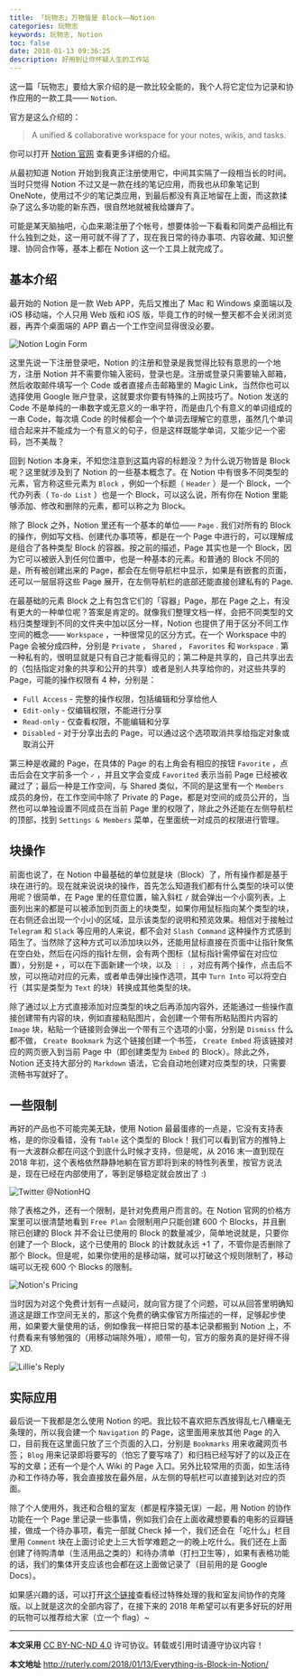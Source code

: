 ```yaml
---
title: 「玩物志」万物皆是 Block——Notion
categories: 玩物志
keywords: 玩物志, Notion
toc: false
date: 2018-01-13 09:36:25
description: 好用到让你怀疑人生的工作站
---
```


这一篇「玩物志」要给大家介绍的是一款比较全能的，我个人将它定位为记录和协作应用的一款工具—— `Notion`. 

官方是这么介绍的：

> A unified & collaborative workspace for your notes, wikis, and tasks.

你可以打开 [Notion 官网](https://www.notion.so/?r=113f256d2c7448b4a5a9e1ee78e40e8c) 查看更多详细的介绍。

从最初知道 Notion 开始到我真正注册使用它，中间其实隔了一段相当长的时间。当时只觉得 Notion 不过又是一款在线的笔记应用，而我也从印象笔记到 OneNote，使用过不少的笔记类应用，到最后都没有真正地留在上面，而这款揉杂了这么多功能的新东西，很自然地就被我给嫌弃了。

可能是某天脑抽吧，心血来潮注册了个帐号，想要体验一下看看和同类产品相比有什么独到之处，这一用可就不得了了，现在我日常的待办事项、内容收藏、知识整理、协同合作等，基本上都在 Notion 这一个工具上就完成了。

## 基本介绍

最开始的 Notion 是一款 Web APP，先后又推出了 Mac 和 Windows 桌面端以及 iOS 移动端，个人只用 Web 版和 iOS 版，毕竟工作的时候一整天都不会关闭浏览器，再弄个桌面端的 APP 霸占一个工作空间显得很没必要。

![Notion Login Form](https://static.notion-static.com/ce5a7745-eb9d-4f0c-872d-94b24689431f/Untitled)

这里先说一下注册登录吧，Notion 的注册和登录是我觉得比较有意思的一个地方，注册 Notion 并不需要你输入密码，登录也是。注册或登录只需要输入邮箱，然后收取邮件填写一个 Code 或者直接点击邮箱里的 Magic Link，当然你也可以选择使用 Google 账户登录，这就要求你要有特殊的上网技巧了。Notion 发送的 Code 不是单纯的一串数字或无意义的一串字符，而是由几个有意义的单词组成的一串 Code，每次填 Code 的时候都会一个个单词去理解它的意思，虽然几个单词组合起来并不能成为一个有意义的句子，但是这样既能学单词，又能少记一个密码，岂不美哉？

回到 Notion 本身来，不知您注意到这篇内容的标题没？为什么说万物皆是 Block 呢？这里就涉及到了 Notion 的一些基本概念了。在 Notion 中有很多不同类型的元素，官方称这些元素为 `Block` ，例如一个标题（ `Header` ）是一个 Block，一个代办列表（ `To-do List` ）也是一个 Block，可以这么说，所有你在 Notion 里能够添加、修改和删除的元素，都可以称之为 Block。

除了 Block 之外，Notion 里还有一个基本的单位—— `Page` . 我们对所有的 Block 的操作，例如写文档、创建代办事项等，都是在一个 Page 中进行的，可以理解成是组合了各种类型 Block 的容器。按之前的描述，Page 其实也是一个 Block，因为它可以被嵌入到任何位置中，也是一种基本的元素。和普通的 Block 不同的是，所有被创建出来的 Page，都会在左侧导航栏中显示，如果是有嵌套的页面，还可以一层层将这些 Page 展开，在左侧导航栏的底部还能直接创建私有的 Page.

在最基础的元素 Block 之上有包含它们的「容器」Page，那在 Page 之上，有没有更大的一种单位呢？答案是肯定的。就像我们整理文档一样，会把不同类型的文档归类整理到不同的文件夹中加以区分一样，Notion 也提供了用于区分不同工作空间的概念—— `Workspace` ，一种很常见的区分方式。在一个 Workspace 中的 Page 会被分成四种，分别是 `Private` ， `Shared` ， `Favorites` 和 `Workspace` . 第一种私有的，很明显就是只有自己才能看得见的；第二种是共享的，自己共享出去的（包括指定对象的共享和公开的共享）或者是别人共享给你的，对这些共享的 Page，可能的操作权限有 4 种，分别是：

- `Full Access` - 完整的操作权限，包括编辑和分享给他人
- `Edit-only` - 仅编辑权限，不能进行分享
- `Read-only` - 仅查看权限，不能编辑和分享
- `Disabled` - 对于分享出去的 Page，可以通过这个选项取消共享给指定对象或取消公开

第三种是收藏的 Page，在具体的 Page 的右上角会有相应的按钮 `Favorite` ，点击后会在文字前多一个 `✓` ，并且文字会变成 `Favorited` 表示当前 Page 已经被收藏过了；最后一种是工作空间，与 Shared 类似，不同的是这里有一个 `Members` 成员的身份，在工作空间中除了 Private 的 Page，都是对空间的成员公开的，当然也可以单独设置不同成员在当前 Page 里的权限了，除此之外还能在左侧导航栏的顶部，找到 `Settings & Members` 菜单，在里面统一对成员的权限进行管理。

## 块操作

前面也说了，在 Notion 中最基础的单位就是块（Block）了，所有操作都是基于块在进行的。现在就来说说块的操作，首先怎么知道我们都有什么类型的块可以使用呢？很简单，在 Page 里的任意位置，输入斜杠 `/` 就会弹出一个小窗列表，上面列出来的都是可以被添加到页面上的块类型，如果你用鼠标指向某个类型的块，在右侧还会出现一个小小的区域，显示该类型的说明和预览效果。相信对于接触过 `Telegram` 和 `Slack` 等应用的人来说，都不会对 `Slash Command` 这种操作方式感到陌生了。当然除了这种方式可以添加块以外，还能用鼠标直接在页面中让指针聚焦在空白处，然后在闪烁的指针左侧，会有两个图标（鼠标指针需停留在对应位置），分别是 `+` ，可以在下面新建一个块，以及 `⋮⋮` ，对应有两个操作，点击后不放，可以拖动对应的元素，或者单击弹出操作选项，其中 `Turn Into` 可以将空白行（其实是类型为 `Text` 的块）转换成其他类型的块。

除了通过以上方式直接添加对应类型的块之后再添加内容外，还能通过一些操作直接创建带有内容的块，例如直接粘贴图片，会创建一个带有所粘贴图片内容的 `Image` 块，粘贴一个链接则会弹出一个带有三个选项的小窗，分别是 `Dismiss` 什么都不做， `Create Bookmark` 为这个链接创建一个书签， `Create Embed` 将该链接对应的网页嵌入到当前 Page 中（即创建类型为 `Embed` 的 Block）。除此之外，Notion 还支持大部分的 `Markdown` 语法，它会自动地创建对应类型的块，只需要流畅书写就好了。

## 一些限制

再好的产品也不可能完美无缺，使用 Notion 最最蛋疼的一点是，它没有支持表格，是的你没看错，没有 `Table` 这个类型的 Block！我们可以看到官方的推特上有一大波群众都在问这个到底什么时候才支持，但是呢，从 2016 末一直到现在 2018 年初，这个表格依然静静地躺在官方即将到来的特性列表里，按官方说法是，现在已经在内部使用了，等到足够稳定就会放出了 :)

![Twitter @NotionHQ](https://static.notion-static.com/28a49880-1282-4536-890e-89af39b6af71/Untitled)

除了表格之外，还有一个限制，是针对免费用户而言的。在 Notion 官网的价格方案里可以很清楚地看到 `Free Plan` 会限制用户只能创建 600 个 Blocks，并且删除已创建的 Block 并不会让已使用的 Block 的数量减少，简单地说就是，只要你创建了一个 Block，这个已使用的 Block 的计数就永远 +1 了，不管你是否删除了那个 Block。但是呢，如果你使用的是移动端，就可以打破这个规则限制了，移动端可以无视 600 个 Blocks 的限制。

![Notion's Pricing](https://static.notion-static.com/a1d16946-d631-4c3d-9b9e-58bd5de7098a/Untitled)

当时因为对这个免费计划有一点疑问，就向官方提了个问题，可以从回答里明确知道这是跟工作空间无关的，那这个免费的确实像官方所描述的一样，足够起步使用，如果要大量使用的话，例如像我一样把日常的基本记录都搬到 Notion 上，不付费看来有够勉强的（用移动端除外哦），顺带一句，官方的服务真的是好得不得了 XD.

![Lillie's Reply](https://static.notion-static.com/dad71d39-9541-4b04-aa15-e7dbe143dc9c/Untitled)

## 实际应用

最后说一下我都是怎么使用 Notion 的吧。我比较不喜欢把东西放得乱七八糟毫无条理的，所以我会建一个 `Navigation` 的 Page，这里面用来放其他 Page 的入口，目前我在这里面只放了三个页面的入口，分别是 `Bookmarks` 用来收藏网页书签； `Blog` 用来记录即将要写的（怕忘了要写啥了）和归档已经写好了的以及正在写的文章；还有一个是个人 Wiki 的 Page 入口。另外比较常用的页面，如生活待办和工作待办等，我会直接放在最外层，从左侧的导航栏可以直接到达对应的页面。

除了个人使用外，我还和合租的室友（都是程序猿无误）一起，用 Notion 的协作功能在一个 Page 里记录一些事情，例如我们会在上面收藏想要看的电影的豆瓣链接，做成一个待办事项，看完一部就 Check 掉一个，我们还会在「吃什么」栏目里用 `Comment` 块在上面讨论史上三大哲学难题之一的晚上吃什么。我们还在上面创建了待购清单（生活用品之类的）和待办清单（打扫卫生等），如果有表格功能的话，我们的集体开支应该也会都在这上面做记录了（目前用的是 Google Docs）。

如果感兴趣的话，可以打开[这个链接](https://www.notion.so/fb0a0832c4854404882db67fb20f6de7)查看经过特殊处理的我和室友间协作的克隆版。以上就是这次的全部内容了，在接下来的 2018 年希望可以有更多好玩的好用的玩物可以推荐给大家（立一个 flag）~

---

**本文采用** [CC BY-NC-ND 4.0](https://creativecommons.org/licenses/by-nc-nd/4.0/deed.zh) 许可协议。转载或引用时请遵守协议内容！

**本文地址** http://ruterly.com/2018/01/13/Everything-is-Block-in-Notion/
